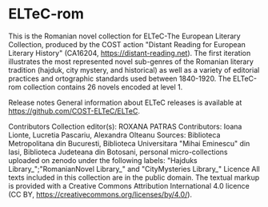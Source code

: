 # ELTeC-rom
This is the Romanian novel collection for ELTeC-The European Literary Collection, produced by the COST action "Distant Reading for European Literary History" (CA16204, https://distant-reading.net).
The first iteration illustrates the most represented novel sub-genres of the Romanian literary tradition (hajduk, city mystery, and historical) as well as a variety of editorial practices and ortographic standards used between 1840-1920. The ELTeC-rom collection contains 26 novels encoded at level 1. 
 

Release notes
General information about ELTeC releases is available at https://github.com/COST-ELTeC/ELTeC.


Contributors
Collection editor(s): ROXANA PATRAS
Contributors: Ioana Lionte, Lucretia Pascariu, Alexandra Olteanu
Sources: Biblioteca Metropolitana din Bucuresti, Biblioteca Universitara "Mihai Eminescu" din Iasi, Biblioteca Judeteana din Botosani, personal micro-collections uploaded on zenodo under the following labels: "Hajduks Library_";"RomanianNovel Library_" and "CityMysteries Library_" 
Licence
All texts included in this collection are in the public domain. The textual markup is provided with a Creative Commons Attribution International 4.0 licence (CC BY, https://creativecommons.org/licenses/by/4.0/).
 
